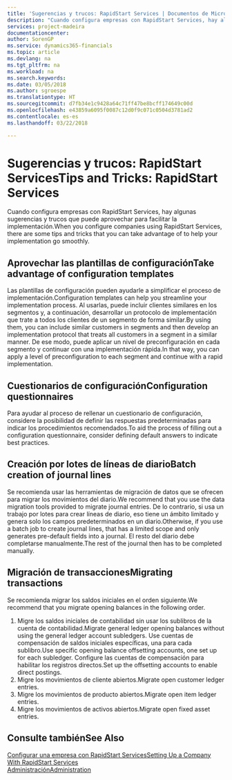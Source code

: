 ```yaml
---
title: 'Sugerencias y trucos: RapidStart Services | Documentos de Microsoft'
description: "Cuando configura empresas con RapidStart Services, hay algunas sugerencias y trucos que puede aprovechar para facilitar la implementación."
services: project-madeira
documentationcenter: 
author: SorenGP
ms.service: dynamics365-financials
ms.topic: article
ms.devlang: na
ms.tgt_pltfrm: na
ms.workload: na
ms.search.keywords: 
ms.date: 03/05/2018
ms.author: sgroespe
ms.translationtype: HT
ms.sourcegitcommit: d7fb34e1c9428a64c71ff47be8bcff174649c00d
ms.openlocfilehash: e43859a6095f0087c12d0f9c071c0504d3781ad2
ms.contentlocale: es-es
ms.lasthandoff: 03/22/2018

---
```

# <a name="tips-and-tricks-rapidstart-services"></a><span data-ttu-id="ff795-103">Sugerencias y trucos: RapidStart Services</span><span class="sxs-lookup"><span data-stu-id="ff795-103">Tips and Tricks: RapidStart Services</span></span>
<span data-ttu-id="ff795-104">Cuando configura empresas con RapidStart Services, hay algunas sugerencias y trucos que puede aprovechar para facilitar la implementación.</span><span class="sxs-lookup"><span data-stu-id="ff795-104">When you configure companies using RapidStart Services, there are some tips and tricks that you can take advantage of to help your implementation go smoothly.</span></span>  

## <a name="take-advantage-of-configuration-templates"></a><span data-ttu-id="ff795-105">Aprovechar las plantillas de configuración</span><span class="sxs-lookup"><span data-stu-id="ff795-105">Take advantage of configuration templates</span></span>  
<span data-ttu-id="ff795-106">Las plantillas de configuración pueden ayudarle a simplificar el proceso de implementación.</span><span class="sxs-lookup"><span data-stu-id="ff795-106">Configuration templates can help you streamline your implementation process.</span></span> <span data-ttu-id="ff795-107">Al usarlas, puede incluir clientes similares en los segmentos y, a continuación, desarrollar un protocolo de implementación que trate a todos los clientes de un segmento de forma similar.</span><span class="sxs-lookup"><span data-stu-id="ff795-107">By using them, you can include similar customers in segments and then develop an implementation protocol that treats all customers in a segment in a similar manner.</span></span> <span data-ttu-id="ff795-108">De ese modo, puede aplicar un nivel de preconfiguración en cada segmento y continuar con una implementación rápida.</span><span class="sxs-lookup"><span data-stu-id="ff795-108">In that way, you can apply a level of preconfiguration to each segment and continue with a rapid implementation.</span></span>  

## <a name="configuration-questionnaires"></a><span data-ttu-id="ff795-109">Cuestionarios de configuración</span><span class="sxs-lookup"><span data-stu-id="ff795-109">Configuration questionnaires</span></span>  
<span data-ttu-id="ff795-110">Para ayudar al proceso de rellenar un cuestionario de configuración, considere la posibilidad de definir las respuestas predeterminadas para indicar los procedimientos recomendados.</span><span class="sxs-lookup"><span data-stu-id="ff795-110">To aid the process of filling out a configuration questionnaire, consider defining default answers to indicate best practices.</span></span>  

## <a name="batch-creation-of-journal-lines"></a><span data-ttu-id="ff795-111">Creación por lotes de líneas de diario</span><span class="sxs-lookup"><span data-stu-id="ff795-111">Batch creation of journal lines</span></span>  
<span data-ttu-id="ff795-112">Se recomienda usar las herramientas de migración de datos que se ofrecen para migrar los movimientos del diario.</span><span class="sxs-lookup"><span data-stu-id="ff795-112">We recommend that you use the data migration tools provided to migrate journal entries.</span></span> <span data-ttu-id="ff795-113">De lo contrario, si usa un trabajo por lotes para crear líneas de diario, eso tiene un ámbito limitado y genera solo los campos predeterminados en un diario.</span><span class="sxs-lookup"><span data-stu-id="ff795-113">Otherwise, if you use a batch job to create journal lines, that has a limited scope and only generates pre-default fields into a journal.</span></span> <span data-ttu-id="ff795-114">El resto del diario debe completarse manualmente.</span><span class="sxs-lookup"><span data-stu-id="ff795-114">The rest of the journal then has to be completed manually.</span></span>  

## <a name="migrating-transactions"></a><span data-ttu-id="ff795-115">Migración de transacciones</span><span class="sxs-lookup"><span data-stu-id="ff795-115">Migrating transactions</span></span>  
<span data-ttu-id="ff795-116">Se recomienda migrar los saldos iniciales en el orden siguiente.</span><span class="sxs-lookup"><span data-stu-id="ff795-116">We recommend that you migrate opening balances in the following order.</span></span>  

1.  <span data-ttu-id="ff795-117">Migre los saldos iniciales de contabilidad sin usar los sublibros de la cuenta de contabilidad.</span><span class="sxs-lookup"><span data-stu-id="ff795-117">Migrate general ledger opening balances without using the general ledger account subledgers.</span></span> <span data-ttu-id="ff795-118">Use cuentas de compensación de saldos iniciales específicas, una para cada sublibro.</span><span class="sxs-lookup"><span data-stu-id="ff795-118">Use specific opening balance offsetting accounts, one set up for each subledger.</span></span> <span data-ttu-id="ff795-119">Configure las cuentas de compensación para habilitar los registros directos.</span><span class="sxs-lookup"><span data-stu-id="ff795-119">Set up the offsetting accounts to enable direct postings.</span></span>  
2.  <span data-ttu-id="ff795-120">Migre los movimientos de cliente abiertos.</span><span class="sxs-lookup"><span data-stu-id="ff795-120">Migrate open customer ledger entries.</span></span>  
3.  <span data-ttu-id="ff795-121">Migre los movimientos de producto abiertos.</span><span class="sxs-lookup"><span data-stu-id="ff795-121">Migrate open item ledger entries.</span></span>  
4.  <span data-ttu-id="ff795-122">Migre los movimientos de activos abiertos.</span><span class="sxs-lookup"><span data-stu-id="ff795-122">Migrate open fixed asset entries.</span></span>  

## <a name="see-also"></a><span data-ttu-id="ff795-123">Consulte también</span><span class="sxs-lookup"><span data-stu-id="ff795-123">See Also</span></span>  
[<span data-ttu-id="ff795-124">Configurar una empresa con RapidStart Services</span><span class="sxs-lookup"><span data-stu-id="ff795-124">Setting Up a Company With RapidStart Services</span></span>](admin-set-up-a-company-with-rapidstart.md)  
[<span data-ttu-id="ff795-125">Administración</span><span class="sxs-lookup"><span data-stu-id="ff795-125">Administration</span></span>](admin-setup-and-administration.md)

